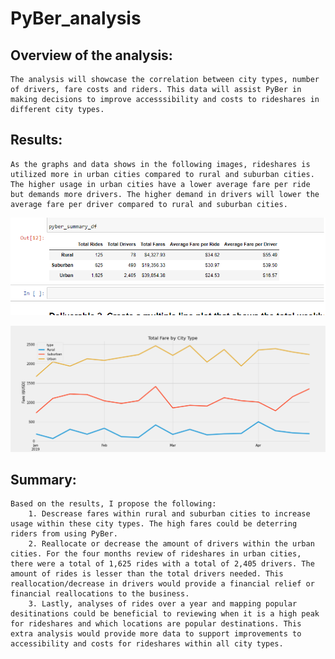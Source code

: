 # PyBer_analysis
## Overview of the analysis: 
    The analysis will showcase the correlation between city types, number of drivers, fare costs and riders. This data will assist PyBer in making decisions to improve accesssibility and costs to rideshares in different city types. 

## Results: 
    As the graphs and data shows in the following images, rideshares is utilized more in urban cities compared to rural and suburban cities. The higher usage in urban cities have a lower average fare per ride but demands more drivers. The higher demand in drivers will lower the average fare per driver compared to rural and suburban cities. 

![Deliverable_1.png](resources/Deliverable_1.png)


![PyBer_fare_summary.png](resources/PyBer_fare_summary.png)


## Summary: 
    Based on the results, I propose the following: 
        1. Descrease fares within rural and suburban cities to increase usage within these city types. The high fares could be deterring riders from using PyBer. 
        2. Reallocate or decrease the amount of drivers within the urban cities. For the four months review of rideshares in urban cities, there were a total of 1,625 rides with a total of 2,405 drivers. The amount of rides is lesser than the total drivers needed. This reallocation/decrease in drivers would provide a financial relief or financial reallocations to the business. 
        3. Lastly, analyses of rides over a year and mapping popular desitinations could be beneficial to reviewing when it is a high peak for rideshares and which locations are popular destinations. This extra analysis would provide more data to support improvements to accessibility and costs for rideshares within all city types. 

        

